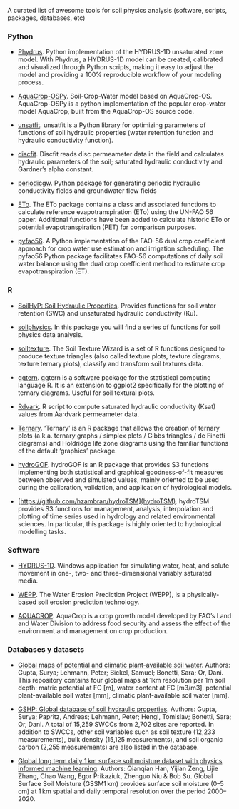 
A curated list of awesome tools for soil physics analysis (software, scripts, packages, databases, etc)

### Python

- [Phydrus](https://phydrus.readthedocs.io/en/latest/). Python implementation of the HYDRUS-1D unsaturated zone model. With Phydrus, a HYDRUS-1D model can be created, calibrated and visualized through Python scripts, making it easy to adjust the model and providing a 100% reproducible workflow of your modeling process.

- [AquaCrop-OSPy](https://pypi.org/project/aquacrop/). Soil-Crop-Water model based on AquaCrop-OS. AquaCrop-OSPy is a python implementation of the popular crop-water model AquaCrop, built from the AquaCrop-OS source code.

- [unsatfit](https://sekika.github.io/unsatfit/). unsatfit is a Python library for optimizing parameters of functions of soil hydraulic properties (water retention function and hydraulic conductivity function). 

- [discfit](https://pypi.org/project/discfit/). Discfit reads disc permeameter data in the field and calculates hydraulic parameters of the soil; saturated hydraulic conductivity and Gardner’s alpha constant.

- [periodicgw](https://pypi.org/project/periodicgw/). Python package for generating periodic hydraulic conductivity fields and groundwater flow fields

- [ETo](https://github.com/Evapotranspiration/ETo). The ETo package contains a class and associated functions to calculate reference evapotranspiration (ETo) using the UN-FAO 56 paper. Additional functions have been added to calculate historic ETo or potential evapotranspiration (PET) for comparison purposes.

- [pyfao56](https://github.com/ElsevierSoftwareX/SOFTX-D-23-00060). A Python implementation of the FAO-56 dual crop coefficient approach for crop water use estimation and irrigation scheduling. The pyfao56 Python package facilitates FAO-56 computations of daily soil water balance using the dual crop coefficient method to estimate crop evapotranspiration (ET).

### R 

- [SoilHyP: Soil Hydraulic Properties](https://www.rdocumentation.org/packages/SoilHyP/versions/0.1.6). Provides functions for soil water retention (SWC) and unsaturated hydraulic conductivity (Ku).

- [soilphysics](https://github.com/arsilva87/soilphysics). In this package you will find a series of functions for soil physics data analysis.

- [soiltexture](https://cran.r-project.org/web/packages/soiltexture/soiltexture.pdf). The Soil Texture Wizard is a set of R functions designed to produce texture triangles (also called texture plots, texture diagrams, texture ternary plots), classify and transform soil textures data.

- [ggtern](http://www.ggtern.com/). ggtern is a software package for the statistical computing language R. It is an extension to ggplot2 specifically for the plotting of ternary diagrams. Useful for soil textural plots.

- [Rdvark](https://github.com/jknappe/Rdvark). R script to compute saturated hydraulic conductivity (Ksat) values from Aardvark permeameter data.

- [Ternary](https://ms609.github.io/Ternary/index.html). ‘Ternary’ is an R package that allows the creation of ternary plots (a.k.a. ternary graphs / simplex plots / Gibbs triangles / de Finetti diagrams) and Holdridge life zone diagrams using the familiar functions of the default ‘graphics’ package.

- [hydroGOF](https://github.com/hzambran/hydroGOF). hydroGOF is an R package that provides S3 functions implementing both statistical and graphical goodness-of-fit measures between observed and simulated values, mainly oriented to be used during the calibration, validation, and application of hydrological models. 

- [https://github.com/hzambran/hydroTSM](hydroTSM). hydroTSM provides S3 functions for management, analysis, interpolation and plotting of time series used in hydrology and related environmental sciences. In particular, this package is highly oriented to hydrological modelling tasks.

### Software

- [HYDRUS-1D](https://www.pc-progress.com/en/Default.aspx?hydrus). Windows application for simulating water, heat, and solute movement in one-, two- and three-dimensional variably saturated media.

- [WEPP](https://www.fs.usda.gov/ccrc/tool/watershed-erosion-prediction-project-wepp). The Water Erosion Prediction Project (WEPP), is a physically-based soil erosion prediction technology.

- [AQUACROP](https://www.fao.org/aquacrop/en). AquaCrop is a crop growth model developed by FAO’s Land and Water Division to address food security and assess the effect of the environment and management on crop production. 

### Databases y datasets

- [Global maps of potential and climatic plant-available soil water](https://zenodo.org/record/7600632#.ZB3dV-yZOdY). Authors:  Gupta, Surya;  Lehmann, Peter;  Bickel, Samuel;  Bonetti, Sara;  Or, Dani. This repository contains four global maps at 1km resolution per 1m soil depth: matric potential at FC [m], water content at FC [m3/m3], potential plant-available soil water [mm], climatic plant-available soil water [mm]. 

- [GSHP: Global database of soil hydraulic properties](https://zenodo.org/record/6640246#.ZB3eSOyZOdY). Authors:  Gupta, Surya;  Papritz, Andreas;  Lehmann, Peter;  Hengl, Tomislav;  Bonetti, Sara;  Or, Dani. A total of 15,259 SWCCs from 2,702 sites are reported. In addition to SWCCs, other soil variables such as soil texture (12,233 measurements), bulk density (15,125 measurements), and soil organic carbon (2,255 measurements) are also listed in the database.

- [Global long term daily 1 km surface soil moisture dataset with physics informed machine learning](https://www.nature.com/articles/s41597-023-02011-7). Authors: Qianqian Han, Yijian Zeng, Lijie Zhang, Chao Wang, Egor Prikaziuk, Zhenguo Niu & Bob Su. Global Surface Soil Moisture (GSSM1 km) provides surface soil moisture (0–5 cm) at 1 km spatial and daily temporal resolution over the period 2000–2020. 
